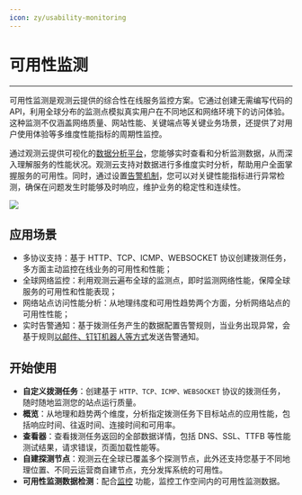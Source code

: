 ```yaml
---
icon: zy/usability-monitoring
---
```

# 可用性监测
---

可用性监测是观测云提供的综合性在线服务监控方案。它通过创建无需编写代码的 API，利用全球分布的监测点模拟真实用户在不同地区和网络环境下的访问体验。这种监测不仅涵盖网络质量、网站性能、关键端点等关键业务场景，还提供了对用户使用体验等多维度性能指标的周期性监控。

通过观测云提供可视化的[数据分析平台](../scene/index.md)，您能够实时查看和分析监测数据，从而深入理解服务的性能状况。观测云支持对数据进行多维度实时分析，帮助用户全面掌握服务的可用性。同时，通过设置[告警机制](../monitoring/alert-setting.md)，您可以对关键性能指标进行异常检测，确保在问题发生时能够及时响应，维护业务的稳定性和连续性。

![](img/image_2.png)

## 应用场景

- 多协议支持：基于 HTTP、TCP、ICMP、WEBSOCKET 协议创建拨测任务，多方面主动监控在线业务的可用性和性能；
- 全球网络监控：利用观测云遍布全球的监测点，即时监测网络性能，保障全球服务的可用性和性能表现；
- 网络站点访问性能分析：从地理纬度和可用性趋势两个方面，分析网络站点的可用性性能；  
- 实时告警通知：基于拨测任务产生的数据配置告警规则，当业务出现异常，会基于规则[以邮件、钉钉机器人等方式](../monitoring/notify-object.md)发送告警通知。

## 开始使用

- **自定义拨测任务**：创建基于 `HTTP、TCP、ICMP、WEBSOCKET` 协议的拨测任务，随时随地监测您的站点运行质量。
- **概览**：从地理和趋势两个维度，分析指定拨测任务下目标站点的应用性能，包括响应时间、往返时间、连接时间和可用率。
- **查看器**：查看拨测任务返回的全部数据详情，包括 DNS、SSL、TTFB 等性能测试结果，请求错误，页面加载性能等。
- **自建探测节点**：观测云在全球已覆盖多个探测节点，此外还支持您基于不同地理位置、不同云运营商自建节点，充分发挥系统的可用性。
- **可用性监测数据检测**：配合[监控](../monitoring/index.md) 功能，监控工作空间内的可用性监测数据。

<!--
## 步骤说明

- **Step 1**：前往**可用性监测**的**任务**，点击**新建任务**创建基于 HTTP、TCP、ICMP、WEBSOCKET 协议的拨测任务，并**保存**。
- **Step 2**：通过**查看器**，查看当前工作空间内存在的全部可用性数据。
- **Step 3**：通过**概览**，从地区、城市、运营商等多个维度，组合分析站点的可用率和响应时间。
- **Step 4**：通过**监控 > 监控器 > 可用性监测数据检测**，监控工作空间内的可用性监测数据。
-->